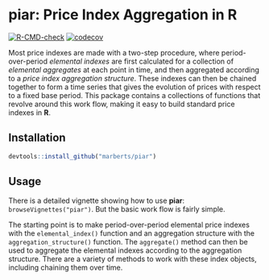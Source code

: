 # piar: Price Index Aggregation in R

<!-- badges: start -->
[![R-CMD-check](https://github.com/marberts/piar/workflows/R-CMD-check/badge.svg)](https://github.com/marberts/piar/actions)
[![codecov](https://codecov.io/gh/marberts/piar/branch/master/graph/badge.svg?token=lHDHsGHsLd)](https://codecov.io/gh/marberts/piar)
<!-- badges: end -->

Most price indexes are made with a two-step procedure, where period-over-period *elemental indexes* are first calculated for a collection of *elemental aggregates* at each point in time, and then aggregated according to a *price index aggregation structure*. These indexes can then be chained together to form a time series that gives the evolution of prices with respect to a fixed base period. This package contains a collections of functions that revolve around this work flow, making it easy to build standard price indexes in **R**.

## Installation

```r
devtools::install_github("marberts/piar")
```

## Usage

There is a detailed vignette showing how to use **piar**: `browseVignettes("piar")`. But the basic work flow is fairly simple. 

The starting point is to make period-over-period elemental price indexes with the `elemental_index()` function and an aggregation structure with the `aggregation_structure()` function. The `aggregate()` method can then be used to aggregate the elemental indexes according to the aggregation structure. There are a variety of methods to work with these index objects, including chaining them over time.
